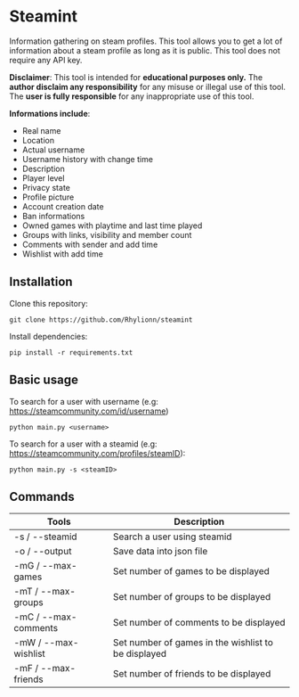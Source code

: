 # Steamint

Information gathering on steam profiles.
This tool allows you to get a lot of information about a steam profile as long as it is public. This tool does not require any API key.

**Disclaimer**: This tool is intended for **educational purposes only.** The **author disclaim any responsibility** for any misuse or illegal use of this tool. The **user is fully responsible** for any inappropriate use of this tool.

**Informations include**:

- Real name
- Location
- Actual username
- Username history with change time
- Description
- Player level
- Privacy state
- Profile picture
- Account creation date
- Ban informations
- Owned games with playtime and last time played
- Groups with links, visibility and member count
- Comments with sender and add time
- Wishlist with add time

## Installation

Clone this repository:

```
git clone https://github.com/Rhylionn/steamint
```

Install dependencies:

```
pip install -r requirements.txt
```

## Basic usage

To search for a user with username (e.g: https://steamcommunity.com/id/username)

```
python main.py <username>
```

To search for a user with a steamid (e.g: https://steamcommunity.com/profiles/steamID):

```
python main.py -s <steamID>
```

## Commands

| Tools                | Description                                         |
| -------------------- | --------------------------------------------------- |
| -s / --steamid       | Search a user using steamid                         |
| -o / --output        | Save data into json file                            |
| -mG / --max-games    | Set number of games to be displayed                 |
| -mT / --max-groups   | Set number of groups to be displayed                |
| -mC / --max-comments | Set number of comments to be displayed              |
| -mW / --max-wishlist | Set number of games in the wishlist to be displayed |
| -mF / --max-friends  | Set number of friends to be displayed               |
